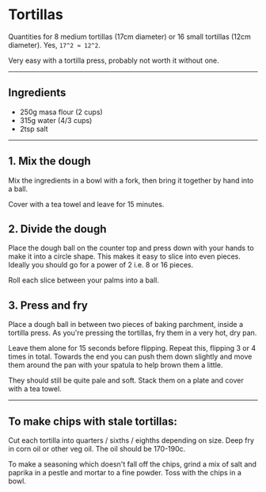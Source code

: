 # Tortillas

Quantities for 8 medium tortillas (17cm diameter) or 16 small tortillas (12cm
diameter). Yes, `17^2 ≈ 12^2`.

Very easy with a tortilla press, probably not worth it without one.

---

## Ingredients

- 250g masa flour (2 cups)
- 315g water (4/3 cups)
- 2tsp salt

---

## 1. Mix the dough

Mix the ingredients in a bowl with a fork, then bring it together by hand into a
ball.

Cover with a tea towel and leave for 15 minutes.

## 2. Divide the dough

Place the dough ball on the counter top and press down with your hands to make
it into a circle shape. This makes it easy to slice into even pieces. Ideally
you should go for a power of 2 i.e. 8 or 16 pieces.

Roll each slice between your palms into a ball.

## 3. Press and fry

Place a dough ball in between two pieces of baking parchment, inside a tortilla
press. As you're pressing the tortillas, fry them in a very hot, dry pan.

Leave them alone for 15 seconds before flipping. Repeat this, flipping 3 or 4
times in total. Towards the end you can push them down slightly and move them
around the pan with your spatula to help brown them a little.

They should still be quite pale and soft. Stack them on a plate and cover with a
tea towel.

---

## To make chips with stale tortillas:

Cut each tortilla into quarters / sixths / eighths depending on size. Deep fry
in corn oil or other veg oil. The oil should be 170-190c.

To make a seasoning which doesn't fall off the chips, grind a mix of salt and
paprika in a pestle and mortar to a fine powder. Toss with the chips in a bowl.
